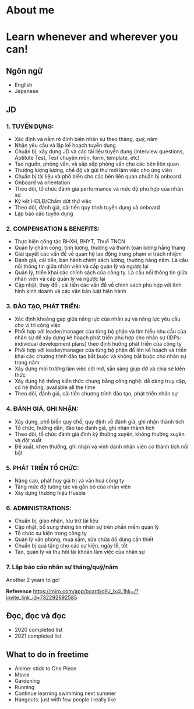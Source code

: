 # About me


# Learn whenever and wherever you can!

## Ngôn ngữ 

* English 
* Japanese

## JD
### 1. TUYỂN DỤNG:
- Xác định và nắm rõ định biên nhân sự theo tháng, quý, năm  
- Nhận yêu cầu và lập kế hoạch tuyển dụng  
- Chuẩn bị, xây dựng JD và các tài liệu tuyển dụng (interview questions, Aptitute Test, Test chuyên môn, form, template, etc)
- Tạo nguồn, phỏng vấn, và sắp xếp phỏng vấn cho các bên liên quan  
- Thương lượng lương, chế độ và gửi thư mời làm việc cho ứng viên  
- Chuẩn bị tài liệu và phổ biến cho các bên liên quan chuẩn bị onboard  
- Onboard và orientation  
- Theo dõi, tổ chức đánh giá performance và mức độ phù hợp của nhân sự  
- Ký kết HĐLĐ/Chấm dứt thử việc  
- Theo dõi, đánh giá, cải tiến quy trình tuyển dụng và onboard  
- Lập báo cáo tuyển dụng 

### 2. COMPENSATION & BENEFITS:
- Thực hiện công tác BHXH, BHYT, Thuế TNCN  
- Quản lý chấm công, tính lương, thưởng và thanh toán lương hằng tháng  
- Giải quyết các vấn đề về quan hệ lao động trong phạm vi trách nhiệm  
- Đánh giá, cải tiến, ban hành chính sách lương, thưởng hàng năm. Là cầu nối thông tin giữa nhân viên và cấp quản lý và ngược lại  
- Quản lý, triển khai các chính sách của công ty. Là cầu nối thông tin giữa nhân viên và cấp quản lý và ngược lại  
- Cập nhật, thay đổi, cải tiến các vấn đề về chính sách phù hợp với tình hình kinh doanh và các văn bản luật hiện hành  

### 3. ĐÀO TẠO, PHÁT TRIỂN:
- Xác định khoảng gap giữa năng lực của nhân sự và năng lực yêu cầu cho vị trí công việc  
- Phối hợp với leader/manager của từng bộ phận và tìm hiểu nhu cầu của nhân sự để xây dựng kế hoạch phát triển phù hợp cho nhân sự (IDPs: individual development plans) theo định hướng phát triển của công ty  
- Phối hợp với leader/manager của từng bộ phận để lên kế hoạch và triển khai các chương trình đào tạo bắt buộc và không bắt buộc cho nhân sự trong năm  
- Xây dựng môi trường làm việc cởi mở, sẵn sàng giúp đỡ và chia sẻ kiến thức  
- Xây dựng hệ thống kiến thức chung bằng công nghệ: dễ dàng truy cập, có hệ thống, available all the time  
- Theo dõi, đánh giá, cải tiến chương trình đào tạo, phát triển nhân sự  

### 4. ĐÁNH GIÁ, GHI NHẬN:
- Xây dựng, phổ biến quy chế, quy định về đánh giá, ghi nhận thành tích
- Tổ chức, hướng dẫn, đào tạo đánh giá, ghi nhận thành tích 
- Theo dõi, tổ chức đánh giá đình kỳ thường xuyên, không thường xuyên và đột xuất  
- Đề xuất, khen thưởng, ghi nhận và vinh danh nhân viên có thành tích nổi bật  

### 5. PHÁT TRIỂN TỔ CHỨC:
- Nâng cao, phát huy giá trị và văn hoá công ty  
- Tăng mức độ tương tác và gắn bó của nhân viên  
- Xây dựng thương hiệu Husble  

### 6. ADMINISTRATIONS:
- Chuẩn bị, giao nhận, lưu trữ tài liệu  
- Cập nhật, bổ sung thông tin nhân sự trên phần mềm quản lý  
- Tổ chức sự kiện trong công ty  
- Quản lý văn phòng, mua sắm, sữa chữa đồ dùng cần thiết  
- Chuẩn bị quà tặng cho các sự kiện, ngày lễ, tết  
- Tạo, quản lý và thu hồi tài khoản làm việc của nhân sự  

### 7. Lập báo cáo nhân sự tháng/quý/năm

Another 2 years to go!  
  
**Reference** https://miro.com/app/board/o9J_lx4L1hk=/?invite_link_id=732292692585  

## Đọc, đọc và đọc 
* 2020 completed list
* 2021 completed list 

## What to do in freetime 
* Anime: stick to One Piece 
* Movie 
* Gardening 
* Running
* Continue learning swimming next summer 
* Hangouts: just with few people I really like 
